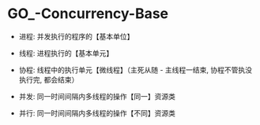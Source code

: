 # GO_-Concurrency-Base

- 进程: 并发执行的程序的【基本单位】
- 线程: 进程执行的【基本单元】
- 协程: 线程中的执行单元【微线程】（主死从随 - 主线程一结束, 协程不管执没执行完, 都会结束）
  
- 并发: 同一时间间隔内多线程的操作【同一】资源类
- 并行: 同一时间间隔内多线程的操作【不同】资源类



